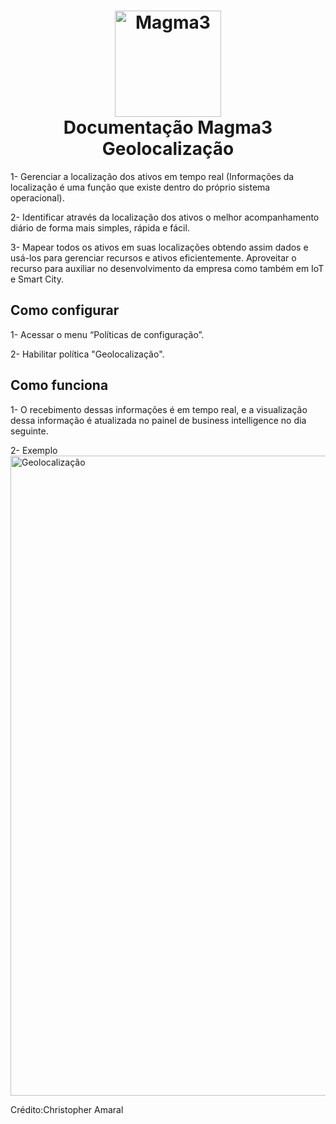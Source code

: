 <h1 align="center">
<img src="https://user-images.githubusercontent.com/42553791/200058891-237a4508-4447-4521-bf16-a36b56045625.png" alt="Magma3" width="170">
<br>Documentação Magma3<br>Geolocalização
</h1>

1- Gerenciar a localização dos ativos em tempo real (Informações da localização é uma função que existe dentro do próprio sistema operacional).

2- Identificar através da localização dos ativos o melhor acompanhamento diário de forma mais simples, rápida e fácil.

3- Mapear todos os ativos em suas localizações obtendo assim dados e usá-los para gerenciar recursos e ativos eficientemente.
Aproveitar o recurso para auxiliar no desenvolvimento da empresa como também em IoT e Smart City.



## Como configurar

1- Acessar o menu “Políticas de configuração”.

2- Habilitar política "Geolocalização".


## Como funciona

1- O recebimento dessas informações é em tempo real, e a visualização dessa informação é atualizada no painel de business intelligence no dia seguinte.

2- Exemplo
<br><img src="https://s3.amazonaws.com/movidesk-files/0A31F883C284F3151CE2BB8556668177" alt="Geolocalização" width="1024x640"><br>

Crédito:Christopher Amaral
